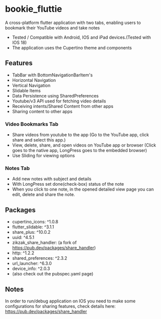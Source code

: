 # bookie_fluttie

A cross-platform flutter application with two tabs, enabling users to bookmark their YouTube videos and take notes 
- Tested / Compatible with Android, IOS and iPad devices.(Tested with IOS 18)
- The application uses the Cupertino theme and components
## Features
- TabBar with BottomNavigationBarItem's
- Horizontal Navigation
- Vertical Navigation
- Slidable Items
- Data Persistence using SharedPreferences
- Youtube/v3 API used for fetching video details
- Receiving intents/Shared Content from other apps
- Sharing content to other apps
  
### Video Bookmarks Tab
- Share videos from youtube to the app (Go to the YouTube app, click share and select this app.) 
- View, delete, share, and open videos on YouTube app or browser (Click goes to the native app, LongPress goes to the embedded browser)
- Use Sliding for viewing options

### Notes Tab
- Add new notes with subject and details
- With LongPress set done(check-box) status of the note
- When you click to one note, in the opened detailed view page you can edit, delete and share the note.

## Packages
  
- cupertino_icons: ^1.0.8
- flutter_slidable: ^3.1.1
- share_plus: ^10.0.2
- uuid: ^4.5.1
- zikzak_share_handler: (a fork of https://pub.dev/packages/share_handler)
- http: ^1.2.2
- shared_preferences: ^2.3.2
- url_launcher: ^6.3.0
- device_info: ^2.0.3
- (also check out the pubspec.yaml page)

## Notes
In order to run/debug application on IOS you need to make some configurations for sharing features, check details here: https://pub.dev/packages/share_handler
